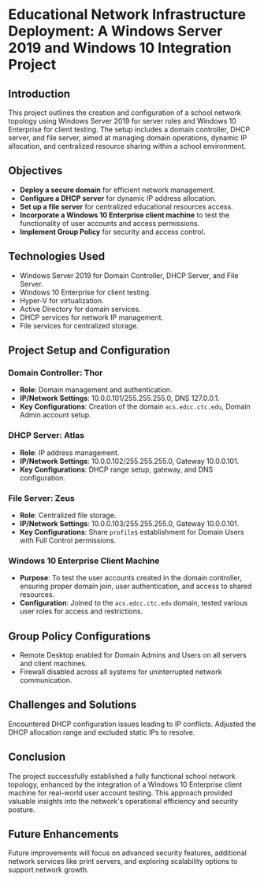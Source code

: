 # Educational Network Infrastructure Deployment: A Windows Server 2019 and Windows 10 Integration Project

## Introduction
This project outlines the creation and configuration of a school network topology using Windows Server 2019 for server roles and Windows 10 Enterprise for client testing. The setup includes a domain controller, DHCP server, and file server, aimed at managing domain operations, dynamic IP allocation, and centralized resource sharing within a school environment.

## Objectives
- **Deploy a secure domain** for efficient network management.
- **Configure a DHCP server** for dynamic IP address allocation.
- **Set up a file server** for centralized educational resources access.
- **Incorporate a Windows 10 Enterprise client machine** to test the functionality of user accounts and access permissions.
- **Implement Group Policy** for security and access control.

## Technologies Used
- Windows Server 2019 for Domain Controller, DHCP Server, and File Server.
- Windows 10 Enterprise for client testing.
- Hyper-V for virtualization.
- Active Directory for domain services.
- DHCP services for network IP management.
- File services for centralized storage.

## Project Setup and Configuration

### Domain Controller: Thor
- **Role**: Domain management and authentication.
- **IP/Network Settings**: 10.0.0.101/255.255.255.0, DNS 127.0.0.1.
- **Key Configurations**: Creation of the domain `acs.edcc.ctc.edu`, Domain Admin account setup.

### DHCP Server: Atlas
- **Role**: IP address management.
- **IP/Network Settings**: 10.0.0.102/255.255.255.0, Gateway 10.0.0.101.
- **Key Configurations**: DHCP range setup, gateway, and DNS configuration.

### File Server: Zeus
- **Role**: Centralized file storage.
- **IP/Network Settings**: 10.0.0.103/255.255.255.0, Gateway 10.0.0.101.
- **Key Configurations**: Share `profile$` establishment for Domain Users with Full Control permissions.

### Windows 10 Enterprise Client Machine
- **Purpose**: To test the user accounts created in the domain controller, ensuring proper domain join, user authentication, and access to shared resources.
- **Configuration**: Joined to the `acs.edcc.ctc.edu` domain, tested various user roles for access and restrictions.

## Group Policy Configurations
- Remote Desktop enabled for Domain Admins and Users on all servers and client machines.
- Firewall disabled across all systems for uninterrupted network communication.

## Challenges and Solutions
Encountered DHCP configuration issues leading to IP conflicts. Adjusted the DHCP allocation range and excluded static IPs to resolve.

## Conclusion
The project successfully established a fully functional school network topology, enhanced by the integration of a Windows 10 Enterprise client machine for real-world user account testing. This approach provided valuable insights into the network's operational efficiency and security posture.

## Future Enhancements
Future improvements will focus on advanced security features, additional network services like print servers, and exploring scalability options to support network growth.
